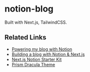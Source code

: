 # notion-blog

Built with Next.js, TailwindCSS.

## Related Links

- [Powering my blog with Notion](https://blog.spencerwoo.com/2021/02/nextjs-blog-notion)
- [Building a blog with Notion & Next.js](https://splitbee.io/blog/notion-as-cms-using-nextjs)
- [Next.js Notion Starter Kit](https://transitivebullsh.it/nextjs-notion-starter-kit)
- [Prism Dracula Theme](https://draculatheme.com/prism)
